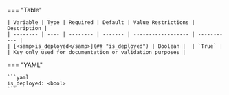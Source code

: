 <!--
  ~ Copyright (c) 2023 Arista Networks, Inc.
  ~ Use of this source code is governed by the Apache License 2.0
  ~ that can be found in the LICENSE file.
  -->
=== "Table"

    | Variable | Type | Required | Default | Value Restrictions | Description |
    | -------- | ---- | -------- | ------- | ------------------ | ----------- |
    | [<samp>is_deployed</samp>](## "is_deployed") | Boolean |  | `True` |  | Key only used for documentation or validation purposes |

=== "YAML"

    ```yaml
    is_deployed: <bool>
    ```
